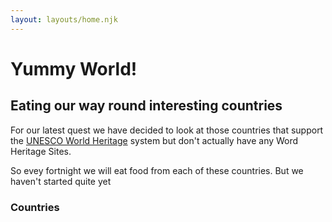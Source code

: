 ```yaml
---
layout: layouts/home.njk
---
```


<div class="illo-container">

</div>

# Yummy World! 

## Eating our way round interesting countries

For our latest quest we have decided to look at those countries that support the [UNESCO World Heritage](https://en.wikipedia.org/wiki/World_Heritage_Sites_by_country) system 
but don't actually have any Word Heritage Sites.

So evey fortnight we will eat food from each of these countries. But we haven't started quite yet

### Countries

